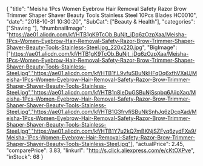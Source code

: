 {
	"title": "Meisha 1Pcs Women Eyebrow Hair Removal Safety Razor Brow Trimmer Shaper Shaver Beauty Tools Stainless Steel 10Pcs Blades HC0010",
	"date": "2018-10-31 10:30:20",
	"SubCat": ["Beauty & Health"],
	"categories": ["Shaving "],
	"thumbnailImage": "https://ae01.alicdn.com/kf/HTB1gK9TcOb.BuNjt_jDq6zOzpXaa/Meisha-1Pcs-Women-Eyebrow-Hair-Removal-Safety-Razor-Brow-Trimmer-Shaper-Shaver-Beauty-Tools-Stainless-Steel.jpg_220x220.jpg",
	"BigImage": ["https://ae01.alicdn.com/kf/HTB1gK9TcOb.BuNjt_jDq6zOzpXaa/Meisha-1Pcs-Women-Eyebrow-Hair-Removal-Safety-Razor-Brow-Trimmer-Shaper-Shaver-Beauty-Tools-Stainless-Steel.jpg","https://ae01.alicdn.com/kf/HTB1f.L9vfuSBuNkHFqDq6xfhVXaU/Meisha-1Pcs-Women-Eyebrow-Hair-Removal-Safety-Razor-Brow-Trimmer-Shaper-Shaver-Beauty-Tools-Stainless-Steel.jpg","https://ae01.alicdn.com/kf/HTB1n8IeDuGSBuNjSspbq6AiipXaq/Meisha-1Pcs-Women-Eyebrow-Hair-Removal-Safety-Razor-Brow-Trimmer-Shaper-Shaver-Beauty-Tools-Stainless-Steel.jpg","https://ae01.alicdn.com/kf/HTB1G3frvfiSBuNkSnhJq6zDcpXad/Meisha-1Pcs-Women-Eyebrow-Hair-Removal-Safety-Razor-Brow-Trimmer-Shaper-Shaver-Beauty-Tools-Stainless-Steel.jpg","https://ae01.alicdn.com/kf/HTB1Y7u2kQ7mBKNjSZFyq6zydFXa9/Meisha-1Pcs-Women-Eyebrow-Hair-Removal-Safety-Razor-Brow-Trimmer-Shaper-Shaver-Beauty-Tools-Stainless-Steel.jpg"],
	"actualPrice": 2.45,
	"comparePrice": 3.83,
	"linkurl": "http://s.click.aliexpress.com/e/cKtOXPve",
	"inStock": 68
}
